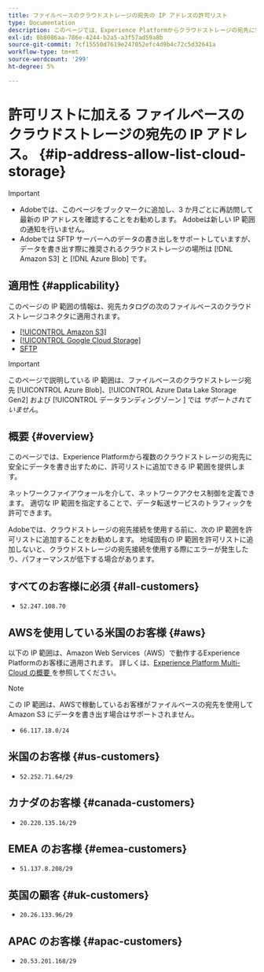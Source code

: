 ```yaml
---
title: ファイルベースのクラウドストレージの宛先の IP アドレスの許可リスト
type: Documentation
description: このページでは、Experience Platformからクラウドストレージの宛先に安全にデータを書き出すために、許可リストに追加できる IP 範囲を提供します。
exl-id: 0b8086aa-786e-4244-b2a5-a3f57ad59a8b
source-git-commit: 7cf15550d7619e247052efc4d9b4c72c5d32641a
workflow-type: tm+mt
source-wordcount: '299'
ht-degree: 5%

---
```


# 許可リストに加える ファイルベースのクラウドストレージの宛先の IP アドレス。 {#ip-address-allow-list-cloud-storage}

>[!IMPORTANT]
>
> * Adobeでは、このページをブックマークに追加し、3 か月ごとに再訪問して最新の IP アドレスを確認することをお勧めします。 Adobeは新しい IP 範囲の通知を行いません。
> * Adobeでは SFTP サーバーへのデータの書き出しをサポートしていますが、データを書き出す際に推奨されるクラウドストレージの場所は [!DNL Amazon S3] と [!DNL Azure Blob] です。

## 適用性 {#applicability}

このページの IP 範囲の情報は、宛先カタログの次のファイルベースのクラウドストレージコネクタに適用されます。

* [[!UICONTROL Amazon S3]](./amazon-s3.md)
* [[!UICONTROL Google Cloud Storage]](google-cloud-storage.md)
* [SFTP](./sftp.md)

>[!IMPORTANT]
>
>このページで説明している IP 範囲は、ファイルベースのクラウドストレージ宛先 [!UICONTROL Azure Blob]、[!UICONTROL Azure Data Lake Storage Gen2] および [!UICONTROL  データランディングゾーン ] では *サポートされていません*。

## 概要 {#overview}

このページでは、Experience Platformから複数のクラウドストレージの宛先に安全にデータを書き出すために、許可リストに追加できる IP 範囲を提供します。

ネットワークファイアウォールを介して、ネットワークアクセス制御を定義できます。 適切な IP 範囲を指定することで、データ転送サービスのトラフィックを許可できます。

Adobeでは、クラウドストレージの宛先接続を使用する前に、次の IP 範囲を許可リストに追加することをお勧めします。 地域固有の IP 範囲を許可リストに追加しないと、クラウドストレージの宛先接続を使用する際にエラーが発生したり、パフォーマンスが低下する場合があります。

## すべてのお客様に必須 {#all-customers}

* `52.247.108.70`

## AWSを使用している米国のお客様 {#aws}

以下の IP 範囲は、Amazon Web Services（AWS）で動作するExperience Platformのお客様に適用されます。 詳しくは、[Experience Platform Multi-Cloud の概要 ](../../../landing/multi-cloud.md) を参照してください。

>[!NOTE]
>
>この IP 範囲は、AWSで稼動しているお客様がファイルベースの宛先を使用してAmazon S3 にデータを書き出す場合はサポートされません。

* `66.117.18.0/24`

## 米国のお客様 {#us-customers}

* `52.252.71.64/29`

## カナダのお客様 {#canada-customers}

* `20.220.135.16/29`

## EMEA のお客様 {#emea-customers}

* `51.137.8.208/29`

## 英国の顧客 {#uk-customers}

* `20.26.133.96/29`

## APAC のお客様 {#apac-customers}

* `20.53.201.168/29`
